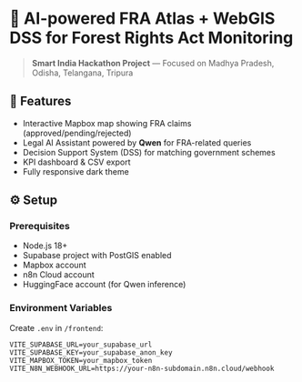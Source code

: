 # 🌲 AI-powered FRA Atlas + WebGIS DSS for Forest Rights Act Monitoring

> **Smart India Hackathon Project** — Focused on Madhya Pradesh, Odisha, Telangana, Tripura

## 🚀 Features

- Interactive Mapbox map showing FRA claims (approved/pending/rejected)
- Legal AI Assistant powered by **Qwen** for FRA-related queries
- Decision Support System (DSS) for matching government schemes
- KPI dashboard & CSV export
- Fully responsive dark theme

## ⚙️ Setup

### Prerequisites

- Node.js 18+
- Supabase project with PostGIS enabled
- Mapbox account
- n8n Cloud account
- HuggingFace account (for Qwen inference)

### Environment Variables

Create `.env` in `/frontend`:

```env
VITE_SUPABASE_URL=your_supabase_url
VITE_SUPABASE_KEY=your_supabase_anon_key
VITE_MAPBOX_TOKEN=your_mapbox_token
VITE_N8N_WEBHOOK_URL=https://your-n8n-subdomain.n8n.cloud/webhook
